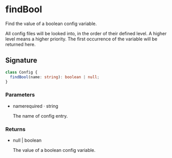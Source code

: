 # findBool

Find the value of a boolean config variable.

All config files will be looked into, in the order of their defined
level. A higher level means a higher priority. The first occurrence of
the variable will be returned here.

## Signature

```ts
class Config {
  findBool(name: string): boolean | null;
}
```

### Parameters

<ul class="param-ul">
  <li class="param-li param-li-root">
    <span class="param-name">name</span><span class="param-required">required</span>&nbsp;·&nbsp;<span class="param-type">string</span>
    <br>
    <p class="param-description">The name of config entry.</p>
  </li>
</ul>

### Returns

<ul class="param-ul">
  <li class="param-li param-li-root">
    <span class="param-type">null | boolean</span>
    <br>
    <p class="param-description">The value of a boolean config variable.</p>
  </li>
</ul>